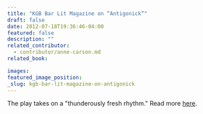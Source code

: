```yaml
---
title: "KGB Bar Lit Magazine on “Antigonick”"
draft: false
date: 2012-07-18T19:36:46-04:00
featured: false
description: ""
related_contributor:
  - contributor/anne-carson.md
related_book:

images:
featured_image_position: 
_slug: kgb-bar-lit-magazine-on-antigonick
---
```


The play takes on a "thunderously fresh rhythm." Read more [here](http://kgbbar.com/lit/book_reviews/antigonick). 

